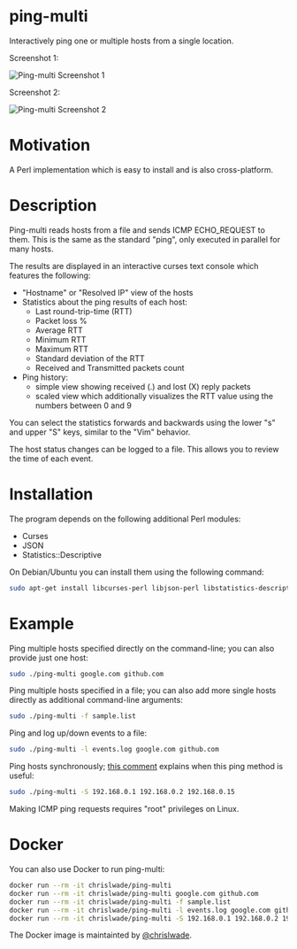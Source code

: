 # ping-multi
Interactively ping one or multiple hosts from a single location.

Screenshot 1:

![Ping-multi Screenshot 1](demo/screenshot-1.jpg?raw=true)

Screenshot 2:

![Ping-multi Screenshot 2](demo/screenshot-2.jpg?raw=true)

# Motivation

A Perl implementation which is easy to install and is also cross-platform.

# Description

Ping-multi reads hosts from a file and sends ICMP ECHO_REQUEST to them. This is the same as the standard "ping", only executed in parallel for many hosts.

The results are displayed in an interactive curses text console which features the following:
- "Hostname" or "Resolved IP" view of the hosts
- Statistics about the ping results of each host:
  - Last round-trip-time (RTT)
  - Packet loss %
  - Average RTT
  - Minimum RTT
  - Maximum RTT
  - Standard deviation of the RTT
  - Received and Transmitted packets count
- Ping history:
  - simple view showing received (.) and lost (X) reply packets
  - scaled view which additionally visualizes the RTT value using the numbers between 0 and 9

You can select the statistics forwards and backwards using the lower "s" and upper "S" keys, similar to the "Vim" behavior.

The host status changes can be logged to a file. This allows you to review the time of each event.

# Installation

The program depends on the following additional Perl modules:
- Curses
- JSON
- Statistics::Descriptive
 
On Debian/Ubuntu you can install them using the following command:

```bash
sudo apt-get install libcurses-perl libjson-perl libstatistics-descriptive-perl
```

# Example

Ping multiple hosts specified directly on the command-line; you can also provide just one host:
```bash
sudo ./ping-multi google.com github.com
```

Ping multiple hosts specified in a file; you can also add more single hosts directly as additional command-line arguments:
```bash
sudo ./ping-multi -f sample.list
```

Ping and log up/down events to a file:
```bash
sudo ./ping-multi -l events.log google.com github.com
```

Ping hosts synchronously; [this comment](https://github.com/famzah/ping-multi/pull/2#issuecomment-339098285) explains when this ping method is useful:
```bash
sudo ./ping-multi -S 192.168.0.1 192.168.0.2 192.168.0.15
```

Making ICMP ping requests requires "root" privileges on Linux.

# Docker

You can also use Docker to run ping-multi:
```bash
docker run --rm -it chrislwade/ping-multi
docker run --rm -it chrislwade/ping-multi google.com github.com
docker run --rm -it chrislwade/ping-multi -f sample.list
docker run --rm -it chrislwade/ping-multi -l events.log google.com github.com
docker run --rm -it chrislwade/ping-multi -S 192.168.0.1 192.168.0.2 192.168.0.15
```

The Docker image is maintainted by [@chrislwade](https://github.com/chrislwade).
